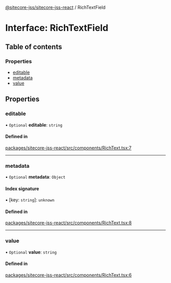 [@sitecore-jss/sitecore-jss-react](../README.md) / RichTextField

# Interface: RichTextField

## Table of contents

### Properties

- [editable](RichTextField.md#editable)
- [metadata](RichTextField.md#metadata)
- [value](RichTextField.md#value)

## Properties

### editable

• `Optional` **editable**: `string`

#### Defined in

[packages/sitecore-jss-react/src/components/RichText.tsx:7](https://github.com/Sitecore/jss/blob/5a3dd9c8e/packages/sitecore-jss-react/src/components/RichText.tsx#L7)

___

### metadata

• `Optional` **metadata**: `Object`

#### Index signature

▪ [key: `string`]: `unknown`

#### Defined in

[packages/sitecore-jss-react/src/components/RichText.tsx:8](https://github.com/Sitecore/jss/blob/5a3dd9c8e/packages/sitecore-jss-react/src/components/RichText.tsx#L8)

___

### value

• `Optional` **value**: `string`

#### Defined in

[packages/sitecore-jss-react/src/components/RichText.tsx:6](https://github.com/Sitecore/jss/blob/5a3dd9c8e/packages/sitecore-jss-react/src/components/RichText.tsx#L6)
